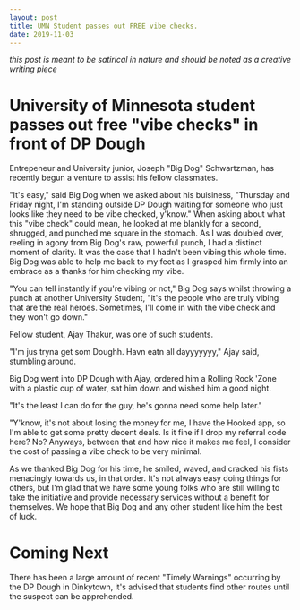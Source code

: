 ```yaml
---
layout: post
title: UMN Student passes out FREE vibe checks.
date: 2019-11-03
---
```


*this post is meant to be satirical in nature and should be noted as a creative writing piece*

# University of Minnesota student passes out free "vibe checks" in front of DP Dough
Entrepeneur and University junior, Joseph "Big Dog" Schwartzman, has recently begun a venture to assist his fellow classmates.

"It's easy," said Big Dog when we asked about his buisiness, "Thursday and Friday night, I'm standing outside DP Dough waiting for someone who just looks like they need to be vibe checked, y'know." When asking about what this "vibe check" could mean, he looked at me blankly for a second, shrugged, and punched me square in the stomach. As I was doubled over, reeling in agony from Big Dog's raw, powerful punch, I had a distinct moment of clarity. It was the case that I hadn't been vibing this whole time. Big Dog was able to help me back to my feet as I grasped him firmly into an embrace as a thanks for him checking my vibe.

"You can tell instantly if you're vibing or not," Big Dog says whilst throwing a punch at another University Student, "it's the people who are truly vibing that are the real heroes. Sometimes, I'll come in with the vibe check and they won't go down."

Fellow student, Ajay Thakur, was one of such students. 

"I'm jus tryna get som Doughh. Havn eatn all dayyyyyyy," Ajay said, stumbling around. 

Big Dog went into DP Dough with Ajay, ordered him a Rolling Rock 'Zone with a plastic cup of water, sat him down and wished him a good night.

"It's the least I can do for the guy, he's gonna need some help later."

"Y'know, it's not about losing the money for me, I have the Hooked app, so I'm able to get some pretty decent deals. Is it fine if I drop my referral code here? No? Anyways, between that and how nice it makes me feel, I consider the cost of passing a vibe check to be very minimal.

As we thanked Big Dog for his time, he smiled, waved, and cracked his fists menacingly towards us, in that order. It's not always easy doing things for others, but I'm glad that we have some young folks who are still willing to take the initiative and provide necessary services without a benefit for themselves. We hope that Big Dog and any other student like him the best of luck. 

# Coming Next
There has been a large amount of recent "Timely Warnings" occurring by the DP Dough in Dinkytown, it's advised that students find other routes until the suspect can be apprehended.
